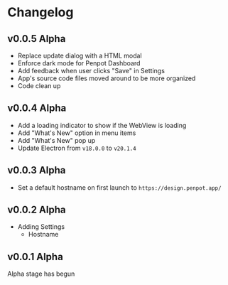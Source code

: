 # Changelog
## v0.0.5 Alpha
 - Replace update dialog with a HTML modal
 - Enforce dark mode for Penpot Dashboard
 - Add feedback when user clicks "Save" in Settings
 - App's source code files moved around to be more organized
 - Code clean up

## v0.0.4 Alpha
 - Add a loading indicator to show if the WebView is loading
 - Add "What's New" option in menu items
 - Add "What's New" pop up
 - Update Electron from `v18.0.0` to `v20.1.4`

## v0.0.3 Alpha
 - Set a default hostname on first launch to `https://design.penpot.app/`

## v0.0.2 Alpha
 - Adding Settings
   - Hostname

## v0.0.1 Alpha
Alpha stage has begun